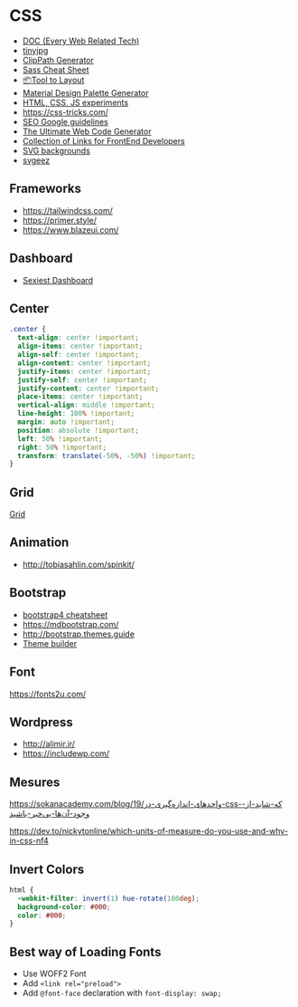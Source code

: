 # CSS

- [DOC (Every Web Related Tech)](https://devdocs.io/)
- [tinyjpg](https://tinyjpg.com/)
- [ClipPath Generator](https://bennettfeely.com/clippy/)
- [Sass Cheat Sheet](https://devhints.io/sass)
- [📦Tool to Layout](https://www.layoutit.com/)
- [Material Design Palette Generator](http://mcg.mbitson.com/)
- [HTML, CSS, JS experiments](https://codyhouse.co/library/)
- https://css-tricks.com/
- [SEO Google guidelines](https://varvy.com/)
- [The Ultimate Web Code Generator](https://webcode.tools/)
- [Collection of Links for FrontEnd Developers](http://simurai.com/blog/2014/10/01/front-links)
- [SVG backgrounds](https://www.svgbackgrounds.com)
- [svgeez](https://svgeez.com)

## Frameworks

- https://tailwindcss.com/
- https://primer.style/
- https://www.blazeui.com/

## Dashboard

- [Sexiest Dashboard](http://akveo.com/ngx-admin/#/pages/dashboard)

## Center

```css
.center {
  text-align: center !important;
  align-items: center !important;
  align-self: center !important;
  align-content: center !important;
  justify-items: center !important;
  justify-self: center !important;
  justify-content: center !important;
  place-items: center !important;
  vertical-align: middle !important;
  line-height: 100% !important;
  margin: auto !important;
  position: absolute !important;
  left: 50% !important;
  right: 50% !important;
  transform: translate(-50%, -50%) !important;
}
```

## Grid

[Grid](assets/css/css-grid.png)

## Animation

- http://tobiasahlin.com/spinkit/

## Bootstrap

- [bootstrap4 cheatsheet](https://hackerthemes.com/bootstrap-cheatsheet/)
- https://mdbootstrap.com/
- http://bootstrap.themes.guide
- [Theme builder](https://themestr.app)

## Font

https://fonts2u.com/

## Wordpress

- http://alimir.ir/
- https://includewp.com/

## Mesures

https://sokanacademy.com/blog/19/واحدهای-اندازه‌گیری-در-css-که-شاید-از-وجود-آن‌ها-بی‌خبر-باشید

https://dev.to/nickytonline/which-units-of-measure-do-you-use-and-why-in-css-nf4

## Invert Colors

```css
html {
  -webkit-filter: invert(1) hue-rotate(180deg);
  background-color: #000;
  color: #000;
}
```

## Best way of Loading Fonts

- Use WOFF2 Font
- Add `<link rel="preload">`
- Add `@font-face` declaration with `font-display: swap;`

